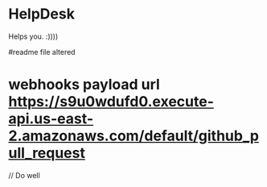 # HelpDesk

Helps you. :))))

#readme file altered

# webhooks payload url https://s9u0wdufd0.execute-api.us-east-2.amazonaws.com/default/github_pull_request
// Do well
